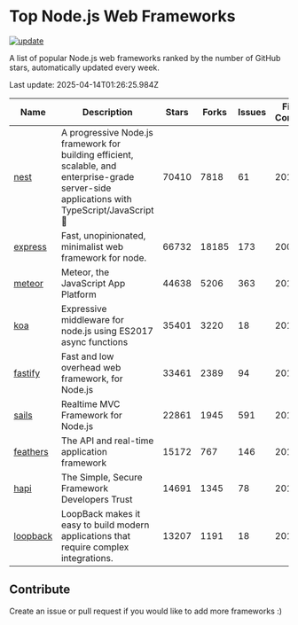 # Top Node.js Web Frameworks

[![update](https://github.com/sunnysid3up/nodejs-web-frameworks/actions/workflows/update.yml/badge.svg)](https://github.com/sunnysid3up/nodejs-web-frameworks/actions/workflows/update.yml)

A list of popular Node.js web frameworks ranked by the number of GitHub stars, automatically updated every week.

Last update: 2025-04-14T01:26:25.984Z

| Name          | Description          | Stars                     | Forks          | Issues               | First Commit        | Last Commit         | Language          |
|---------------|----------------------|---------------------------|----------------|----------------------|---------------------|---------------------|-------------------|
| [nest](https://github.com/nestjs/nest) | A progressive Node.js framework for building efficient, scalable, and enterprise-grade server-side applications with TypeScript/JavaScript 🚀 | 70410 | 7818 | 61 | 2017 | 2025-04-14 | TS |
| [express](https://github.com/expressjs/express) | Fast, unopinionated, minimalist web framework for node. | 66732 | 18185 | 173 | 2009 | 2025-04-14 | JS |
| [meteor](https://github.com/meteor/meteor) | Meteor, the JavaScript App Platform | 44638 | 5206 | 363 | 2012 | 2025-04-13 | JS |
| [koa](https://github.com/koajs/koa) | Expressive middleware for node.js using ES2017 async functions | 35401 | 3220 | 18 | 2013 | 2025-04-13 | JS |
| [fastify](https://github.com/fastify/fastify) | Fast and low overhead web framework, for Node.js | 33461 | 2389 | 94 | 2016 | 2025-04-13 | JS |
| [sails](https://github.com/balderdashy/sails) | Realtime MVC Framework for Node.js | 22861 | 1945 | 591 | 2012 | 2025-04-12 | JS |
| [feathers](https://github.com/feathersjs/feathers) | The API and real-time application framework | 15172 | 767 | 146 | 2011 | 2025-04-14 | TS |
| [hapi](https://github.com/hapijs/hapi) | The Simple, Secure Framework Developers Trust | 14691 | 1345 | 78 | 2011 | 2025-04-13 | JS |
| [loopback](https://github.com/strongloop/loopback) | LoopBack makes it easy to build modern applications that require complex integrations. | 13207 | 1191 | 18 | 2013 | 2025-04-10 | JS |

## Contribute 

Create an issue or pull request if you would like to add more frameworks :)